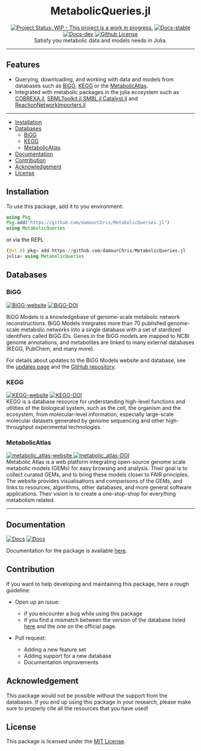 <div align="center">
    <h1> MetabolicQueries.jl </h1>    
    <div>
        <a href="https://www.repostatus.org/#active"><img src="https://www.repostatus.org/badges/latest/wip.svg" alt="Project Status: WIP - This project is a work in progress."/></a>
        <a href="https://damourchris.github.io/MetabolicQueries.jl/"><img alt="Docs-stable" src="https://img.shields.io/badge/docs-stable-green"/></a>
        <a href="https://damourchris.github.io/MetabolicQueries.jl/dev/"><img alt="Docs-dev" src="https://img.shields.io/badge/docs-dev-green"/></a>
        <a href="https://github.com/damourChris/MetabolicQueries/blob/main/LICENSE"><img alt="Github License" src="https://img.shields.io/github/license/damourChris/MetabolicQueries.jl"/></a>
    </div>
    <div>
    Satisfy you metabolic data and models needs in Julia. 
    </div>

</div>

---

<h2> Features </h2>

- Querying, downloading, and working with data and models from databases such as [BiGG](http://bigg.ucsd.edu/), [KEGG](https://www.kegg.jp/) or the [MetabolicAtlas](https://metabolicatlas.org/).
- Integrated with metabolic packages in the julia ecosystem such as [COBREXA.jl](https://github.com/LCSB-BioCore/COBREXA.jl), [SBMLToolkit.jl](https://docs.sciml.ai/SBMLToolkit/stable/),[SMBL.jl](https://github.com/LCSB-BioCore/SBML.jl),[Catalyst.jl](https://docs.sciml.ai//stable/) and [ReactionNetworkImporters.jl](https://docs.sciml.ai/ReactionNetworkImporters/stable/)

---

- [Installation](#installation)
- [Databases](#databases)
  - [BiGG](#bigg)
  - [KEGG](#kegg)
  - [MetabolicAtlas](#metabolicatlas)
- [Documentation](#documentation)
- [Contribution](#contribution)
- [Acknowledgement](#acknowledgement)
- [License](#license)

## Installation

To use this package, add it to you environment:

```julia
using Pkg
Pkg.add("https://github.com/damourChris/MetabolicQueries.jl")
using MetabolicQueries
```

or via the REPL

```julia
(@v1.8) pkg> add https://github.com/damourChris/MetabolicQueries.jl
julia> using MetabolicQueries
```

## Databases

### BiGG

<div>

<div>
<a href="http://bigg.ucsd.edu/"><img  alt="BiGG-website" src="https://img.shields.io/badge/website-bigg.ucsd.edu-blue"/></a>
<a href="http://dx.doi.org/10.1093/nar/gkv1049"><img alt="BiGG-DOI" src="https://img.shields.io/badge/DOI-10.1093/nar/gkv1049-gree"/></a>
</div>

BiGG Models is a knowledgebase of genome-scale metabolic network reconstructions. BiGG Models integrates more than 70 published genome-scale metabolic networks into a single database with a set of stardized identifiers called BiGG IDs. Genes in the BiGG models are mapped to NCBI genome annotations, and metabolites are linked to many external databases (KEGG, PubChem, and many more).

For details about updates to the BiGG Models website and database, see the [updates page](http://bigg.ucsd.edu/updates) and the [GitHub repository](https://github.com/SBRG/bigg_models/releases).

</div>

### KEGG

<div >
<a href="https://www.kegg.jp"><img alt="KEGG-website" src="https://img.shields.io/badge/website-kegg.jp-blue"/></a>
<a href="https://doi.org/10.1002/0470857897.ch8"><img alt="KEGG-DOI" src="https://img.shields.io/badge/DOI-10.1002/0470857897.ch8-gree"/></a>

</div>

<div> 
<div>
KEGG is a database resource for understanding high-level functions and utilities of the biological system, such as the cell, the organism and the ecosystem, from molecular-level information, especially large-scale molecular datasets generated by genome sequencing and other high-throughput experimental technologies.

</div>
</div>

### MetabolicAtlas

<div >
<a href="https://www.metabolicatlas.org"><img alt="metabolic_atlas-website" src="https://img.shields.io/badge/website-metabolicatlas.org-blue"/>
</a>
<a href="https://doi.org/10.1093/nar/gkac831"><img alt="metabolic_atlas-DOI" src="https://img.shields.io/badge/DOI-10.1093/nar/gkac831-gree"/>
</a>

</div>
Metabolic Atlas is a web platform integrating open-source genome scale metabolic models (GEMs) for easy browsing and analysis. Their goal is to collect curated GEMs, and to bring these models closer to FAIR principles. The website provides visualisations and comparisons of the GEMs, and links to resources, algorithms, other databases, and more general software applications. Their vision is to create a one-stop-shop for everything metabolism related.

---

## Documentation

<a href="https://damourchris.github.io/MetabolicQueries.jl/"><img alt="Docs" src="https://img.shields.io/badge/docs-stable-green"/></a>
<a href="https://damourchris.github.io/MetabolicQueries.jl/dev/"><img alt="Docs" src="https://img.shields.io/badge/docs-dev-green"/></a>
        
Documentation for the package is available [here](https://damourChris.github.io/MetabolicQueries.jl).

## Contribution

If you want to help developing and maintaining this package, here a rough guideline: 

- Open up an issue:
  - if you encounter a bug while using this package
  - if you find a mismatch between the version of the database listed [here]() and the one on the official page. 

- Pull request: 
  - Adding a new feature set
  - Adding support for a new database
  - Documentation improvements  

## Acknowledgement 

This package would not be possible without the support from the databases. If you end up using this package in your research, please make sure to properly cite all the resources that you have used!

## License

This package is licensed under the [MIT License](https://github.com/damourChris/MetabolicQueries.jl/blob/main/LICENSE).
